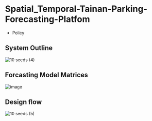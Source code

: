 # Spatial_Temporal-Tainan-Parking-Forecasting-Platfom
+ Policy 

## System Outline
![10 seeds (4)](https://user-images.githubusercontent.com/76427253/209470329-ff921e11-f150-4cc3-a7a9-5323a26f63d4.png)
## Forcasting Model Matrices
![image](https://user-images.githubusercontent.com/76427253/209470568-bfd5ee77-6bed-49d3-9a76-4607ae641501.png)

## Design flow
![10 seeds (5)](https://user-images.githubusercontent.com/76427253/209470387-84c4782a-be1f-435c-aa20-2257311e7a6b.png)
